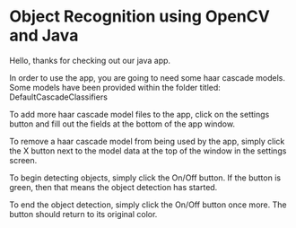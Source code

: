 # Object Recognition using OpenCV and Java

Hello, thanks for checking out our java app.

In order to use the app, you are going to need some haar cascade models. Some models have been provided within the folder titled: DefaultCascadeClassifiers

To add more haar cascade model files to the app, click on the settings button and fill out the fields at the bottom of the app window.

To remove a haar cascade model from being used by the app, simply click the X button next to the model data at the top of the window in the settings screen.

To begin detecting objects, simply click the On/Off button. If the button is green, then that means the object detection has started.

To end the object detection, simply click the On/Off button once more. The button should return to its original color.
